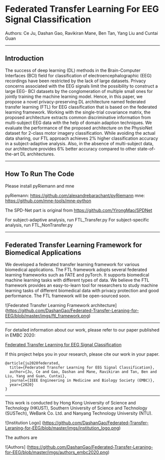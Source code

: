 # Federated Transfer Learning For EEG Signal Classification
Authors: Ce Ju, Dashan Gao, Ravikiran Mane, Ben Tan, Yang Liu and Cuntai Guan

---

## Introduction

The success of deep learning (DL) methods in the Brain-Computer Interfaces (BCI) field for classification of 
electroencephalographic (EEG) recordings have been restricted by the lack of large datasets. Privacy concerns 
associated with the EEG signals limit the possibility to construct a large EEG- BCI datasets by the conglomeration of 
multiple small ones for jointly training the machine learning model. Hence, in this paper, we propose a novel 
privacy-preserving DL architecture named federated transfer learning (FTL) for EEG classification that is based on the 
federated learning framework. Working with the single-trial covariance matrix, the proposed architecture extracts common 
discriminative information from multi-subject EEG data with the help of domain adaption techniques. We evaluate 
the performance of the proposed architecture on the PhysioNet dataset for 2-class motor imagery classification. 
While avoiding the actual data sharing, our FTL approach achieves 2% higher classification accuracy in a 
subject-adaptive analysis. Also, in the absence of multi-subject data, our architecture provides 6% better accuracy 
compared to other state-of-the-art DL architectures.

---

## How To Run The Code

Please install pyRiemann and mne

pyRiemann: https://github.com/alexandrebarachant/pyRiemann
mne: https://github.com/mne-tools/mne-python

The SPD-Net part is original from https://github.com/YirongMao/SPDNet

For subject-adaptive analysis, run FTL_Transfer.py 
For subject-specific analysis, run FTL_NonTransfer.py


---

## Federated Transfer Learning Framework for Biomedical Applications

We developed a federated transfer learning framework for various biomedical applications.
The FTL framework adopts several federated learning frameworks such as FATE and pyTorch. 
It supports biomedical machine learning tasks with different types of data.
We believe the FTL framework provides an easy-to-learn tool for researchers to study machine learning tasks of 
different biomedical data with privacy protection and good performance. The FTL framework will be open-sourced soon. 

![Federated Transfer Learning Framework architecture]
(https://github.com/DashanGao/Federated-Transfer-Leraning-for-EEG/blob/master/imgs/ftl_framework.png)

---

For detailed information about our work, please refer to our paper published in EMBC 2020: 

[Federated Transfer Learning for EEG Signal Classification](https://arxiv.org/abs/2004.12321)

If this project helps you in your research, please cite our work in your paper.

```
@article{ju2020federated,
  title={Federated Transfer Learning for EEG Signal Classification},
  author={Ju, Ce and Gao, Dashan and Mane, Ravikiran and Tan, Ben and Liu, Yang and Guan, Cuntai},
  journal={IEEE Engineering in Medicine and Biology Society (EMBC)},
  year={2020}
}
```

---

This work is conducted by Hong Kong University of Science and Technology (HKUST), Southern University of Science and Technology (SUSTech), WeBank Co. Ltd. and Nanyang Technology University (NTU).

![Institution Logo]
(https://github.com/DashanGao/Federated-Transfer-Leraning-for-EEG/blob/master/imgs/institution_logo.png)

The authors are

![Authors]
(https://github.com/DashanGao/Federated-Transfer-Leraning-for-EEG/blob/master/imgs/authors_embc2020.png)


